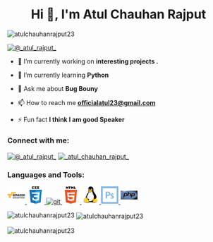 <h1 align="center">Hi 👋, I'm Atul Chauhan Rajput</h1>
<p align="left"> <img src="https://komarev.com/ghpvc/?username=atulchauhanrajput23&label=Profile%20views&color=0e75b6&style=flat" alt="atulchauhanrajput23" /> </p>

<p align="left"> <a href="https://twitter.com/@_atul_rajput_" target="blank"><img src="https://img.shields.io/twitter/follow/@_atul_rajput_?logo=twitter&style=for-the-badge" alt="@_atul_rajput_" /></a> </p>

- 🔭 I’m currently working on **interesting projects .**

- 🌱 I’m currently learning **Python**

- 💬 Ask me about **Bug Bouny**

- 📫 How to reach me **officialatul23@gmail.com**

- ⚡ Fun fact **I think I am good Speaker**

<h3 align="left">Connect with me:</h3>
<p align="left">
<a href="https://twitter.com/@_atul_rajput_" target="blank"><img align="center" src="https://raw.githubusercontent.com/rahuldkjain/github-profile-readme-generator/master/src/images/icons/Social/twitter.svg" alt="@_atul_rajput_" height="30" width="40" /></a>
<a href="https://instagram.com/_atul_chauhan_rajput_" target="blank"><img align="center" src="https://raw.githubusercontent.com/rahuldkjain/github-profile-readme-generator/master/src/images/icons/Social/instagram.svg" alt="_atul_chauhan_rajput_" height="30" width="40" /></a>
</p>

<h3 align="left">Languages and Tools:</h3>
<p align="left"> <a href="https://aws.amazon.com" target="_blank" rel="noreferrer"> <img src="https://raw.githubusercontent.com/devicons/devicon/master/icons/amazonwebservices/amazonwebservices-original-wordmark.svg" alt="aws" width="40" height="40"/> </a> <a href="https://www.w3schools.com/css/" target="_blank" rel="noreferrer"> <img src="https://raw.githubusercontent.com/devicons/devicon/master/icons/css3/css3-original-wordmark.svg" alt="css3" width="40" height="40"/> </a> <a href="https://git-scm.com/" target="_blank" rel="noreferrer"> <img src="https://www.vectorlogo.zone/logos/git-scm/git-scm-icon.svg" alt="git" width="40" height="40"/> </a> <a href="https://www.w3.org/html/" target="_blank" rel="noreferrer"> <img src="https://raw.githubusercontent.com/devicons/devicon/master/icons/html5/html5-original-wordmark.svg" alt="html5" width="40" height="40"/> </a> <a href="https://www.linux.org/" target="_blank" rel="noreferrer"> <img src="https://raw.githubusercontent.com/devicons/devicon/master/icons/linux/linux-original.svg" alt="linux" width="40" height="40"/> </a> <a href="https://www.photoshop.com/en" target="_blank" rel="noreferrer"> <img src="https://raw.githubusercontent.com/devicons/devicon/master/icons/photoshop/photoshop-line.svg" alt="photoshop" width="40" height="40"/> </a> <a href="https://www.php.net" target="_blank" rel="noreferrer"> <img src="https://raw.githubusercontent.com/devicons/devicon/master/icons/php/php-original.svg" alt="php" width="40" height="40"/> </a> </p>

<p><img align="left" src="https://github-readme-stats.vercel.app/api/top-langs?username=atulchauhanrajput23&show_icons=true&locale=en&layout=compact" alt="atulchauhanrajput23" /></p>

<p>&nbsp;<img align="center" src="https://github-readme-stats.vercel.app/api?username=atulchauhanrajput23&show_icons=true&locale=en" alt="atulchauhanrajput23" /></p>

<p><img align="center" src="https://github-readme-streak-stats.herokuapp.com/?user=atulchauhanrajput23&" alt="atulchauhanrajput23" /></p>

